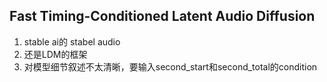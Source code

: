 ## Fast Timing-Conditioned Latent Audio Diffusion
1. stable ai的 stabel audio
2. 还是LDM的框架
3. 对模型细节叙述不太清晰，要输入second_start和second_total的condition